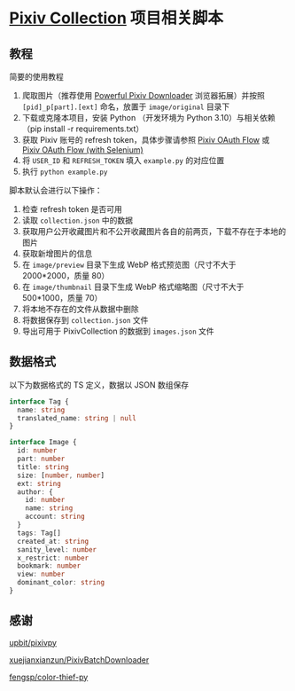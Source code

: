 # [Pixiv Collection](https://github.com/orilights/PixivCollection) 项目相关脚本

## 教程

简要的使用教程

1. 爬取图片（推荐使用 [Powerful Pixiv Downloader](https://github.com/xuejianxianzun/PixivBatchDownloader) 浏览器拓展）并按照 `[pid]_p[part].[ext]` 命名，放置于 `image/original` 目录下
2. 下载或克隆本项目，安装 Python （开发环境为 Python 3.10）与相关依赖（pip install -r requirements.txt）
3. 获取 Pixiv 账号的 refresh token，具体步骤请参照 [Pixiv OAuth Flow](https://gist.github.com/ZipFile/c9ebedb224406f4f11845ab700124362) 或 [Pixiv OAuth Flow (with Selenium)](https://gist.github.com/upbit/6edda27cb1644e94183291109b8a5fde)
4. 将 `USER_ID` 和 `REFRESH_TOKEN` 填入 `example.py` 的对应位置
5. 执行 `python example.py`

脚本默认会进行以下操作：

1. 检查 refresh token 是否可用
2. 读取 `collection.json` 中的数据
3. 获取用户公开收藏图片和不公开收藏图片各自的前两页，下载不存在于本地的图片
4. 获取新增图片的信息
5. 在 `image/preview` 目录下生成 WebP 格式预览图（尺寸不大于 2000*2000，质量 80）
6. 在 `image/thumbnail` 目录下生成 WebP 格式缩略图（尺寸不大于 500*1000，质量 70）
7. 将本地不存在的文件从数据中删除
8. 将数据保存到 `collection.json` 文件
9. 导出可用于 PixivCollection 的数据到 `images.json` 文件

## 数据格式

以下为数据格式的 TS 定义，数据以 JSON 数组保存

```ts
interface Tag {
  name: string
  translated_name: string | null
}

interface Image {
  id: number
  part: number
  title: string
  size: [number, number]
  ext: string
  author: {
    id: number
    name: string
    account: string
  }
  tags: Tag[]
  created_at: string
  sanity_level: number
  x_restrict: number
  bookmark: number
  view: number
  dominant_color: string
}
```

## 感谢

[upbit/pixivpy](https://github.com/upbit/pixivpy)

[xuejianxianzun/PixivBatchDownloader](https://github.com/xuejianxianzun/PixivBatchDownloader)

[fengsp/color-thief-py](https://github.com/fengsp/color-thief-py)
